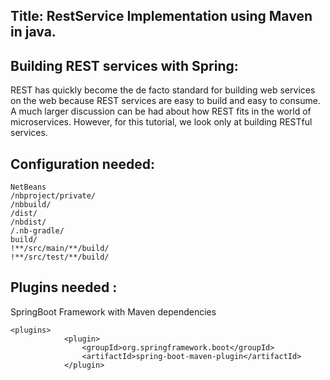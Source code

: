 ## Title: RestService Implementation using Maven in java.

## Building REST services with Spring: 
 REST has quickly become the de facto standard for building web services on the web because REST services are easy to build and easy to consume.
 A much larger discussion can be had about how REST fits in the world of microservices. However, for this tutorial, we look only at building RESTful services.

## Configuration needed:
```
NetBeans 
/nbproject/private/ 
/nbbuild/
/dist/
/nbdist/
/.nb-gradle/
build/
!**/src/main/**/build/
!**/src/test/**/build/
``` 
## Plugins needed : 
SpringBoot Framework with Maven dependencies
```
<plugins>
			<plugin>
				<groupId>org.springframework.boot</groupId>
				<artifactId>spring-boot-maven-plugin</artifactId>
			</plugin>
```
 
